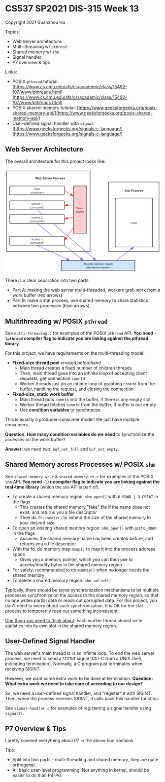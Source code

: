 # CS537 SP2021 DIS-315 Week 13

Copyright 2021 Guanzhou Hu

Topics:

- Web server architecture
- Multi-threading w/ `pthread`
- Shared memory w/ `shm`
- Signal handler
- P7 overview & tips

Links:

- POSIX `pthread` tutorial: [https://www.cs.cmu.edu/afs/cs/academic/class/15492-f07/www/pthreads.html](https://www.cs.cmu.edu/afs/cs/academic/class/15492-f07/www/pthreads.html)
- POSIX shared-memory tutorial: [https://www.geeksforgeeks.org/posix-shared-memory-api/](https://www.geeksforgeeks.org/posix-shared-memory-api/)
- User-defined signal handler with `signal`: [https://www.geeksforgeeks.org/signals-c-language/](https://www.geeksforgeeks.org/signals-c-language/)

## Web Server Architecture

The overall architecture for this project looks like:

![WebServer](web-server-architecture.png)

There is a clear separation into two parts:

- Part A: making the web server multi-threaded, workers grab work from a work buffer (red arrows)
- Part B: make a stat process, use shared memory to share statistics between two processes (blue arrows)

## Multithreading w/ POSIX `pthread`

See `multi-threading.c` for examples of the POSIX `pthread` API. **You need `-lpthread` compiler flag to indicate you are linking against the pthread library**.

For this project, we have requirements on the multi-threading model:
- **Fixed-size thread pool** created beforehand
    - Main thread creates a fixed number of children threads
    - Then, main thread goes into an infinite loop of accepting client requests, get connection `connfd`
    - Worker threads just do an infinite loop of grabbing `connfd` from the buffer, handling the request, and closing the connection
- **Fixed-size, static work buffer**
    - Main thread puts `connfd` into the buffer, if there is any empty slot
    - Worker thread fetches `connfd` from the buffer, if buffer is not empty
    - Use **condition variables** to synchronize

This is exactly a producer-consumer model! We just have multiple consumers.

**Question: How many condition variables do we need** to synchronize the accesses on the work buffer?

**Answer:** we need two: `buf_not_full` and `buf_not_empty`.

## Shared Memory across Processes w/ POSIX `shm`

See `shared-memory-wr.c` & `shared-memory-rd.c` for examples of the POSIX `shm` API. **You need `-lrt` compiler flag to indicate you are linking against the real-time library** (which the `shm` API is part of).

- To create a shared memory region: `shm_open()` with `O_RDWR | O_CREAT` in the flags
    - This creates the shared memory "fake" file if the name does not exist, and returns you a file descriptor
    - Then do `ftruncate()` to extend the size of the shared memory to your desired size
- To open an existing shared memory region: `shm_open()` with just `O_RDWR` in the flags
    - Assumes the shared memory name has been created before, and returns you a file descriptor
- With the fd, do memory map `mmap()` to map it into the process address space
    - Gives you a memory pointer, which you can then use to access/modify bytes in the shared memory region
- For safety, recommended to do `munmap()` when no longer needs the shared memory
- To delete a shared memory region: `shm_unlink()`

Typically, there should be some synchronization mechanisms to let multiple processes synchronize on the access to the shared memory region, so that no one writes partial data or reads out corrupted data. For this project, you don't need to worry about such synchronization. It is OK for the stat process to temporarily read out something inconsistent.

<ins>One thing you need to think about</ins>: Each worker thread should write statistics into its own slot in the shared memory region.

## User-Defined Signal Handler

The web server's main thread is in an infinite loop. To end the web server process, we need to send a `SIGINT` signal (Ctrl-C from a UNIX shell, indicating termination). Normally, a C program just terminates when receiving SIGINT.

However, we want some extra work to be done at termination. **Question: What extra work we need to take care of according to our design?**

So, we need a user-defined signal handler, and "register" it with SIGINT. Then, when the process receives SIGINT, it calls back this handler function.

See `signal-handler.c` for examples of registering a signal handler using `signal()`.

## P7 Overview & Tips

I pretty covered everything about P7 in the above four sections.

Tips:
- Split into two parts - multi-threading and shared memory, they are quite orthogonal.
- All basic user-level programming! Not anything in kernel, should be easier to do than P4-P6.
